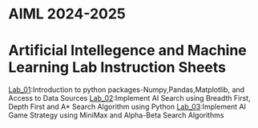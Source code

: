 # AIML 2024-2025
# Artificial Intellegence and Machine Learning Lab Instruction Sheets
[Lab_01](https://github.com/deepu002508/AIML-2025/blob/main/Lab%201.ipynb):Introduction to python packages-Numpy,Pandas,Matplotlib, and Access to Data Sources
[Lab_02](https://github.com/deepu002508/AIML-2025/blob/main/Lab%202.ipynb):Implement AI Search using Breadth First, Depth First and A* Search Algorithm using Python 
[Lab_03]():Implement AI Game Strategy using MiniMax and Alpha-Beta Search Algorithms
